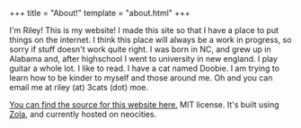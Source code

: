 +++
title = "About!"
template = "about.html"
+++

I'm Riley! This is my website! I made this site so that I have a place to put things on the internet. I think this place will always be a work in progress, so sorry if stuff doesn't work quite right. I was born in NC, and grew up in Alabama and, after highschool I went to university in new england. I play guitar a whole lot. I like to read. I have a cat named Doobie. I am trying to learn how to be kinder to myself and those around me. Oh and you can email me at riley (at) 3cats (dot) moe.
  
[You can find the source for this website here.](https://github.com/CompletelyGeneric/neocities) MIT license. It's built using [Zola](https://www.getzola.org), and currently hosted on neocities.